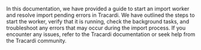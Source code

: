 In this documentation, we have provided a guide to start an import worker and resolve import pending errors in Tracardi.
We have outlined the steps to start the worker, verify that it is running, check the background tasks, and troubleshoot
any errors that may occur during the import process. If you encounter any issues, refer to the Tracardi documentation
or seek help from the Tracardi community.